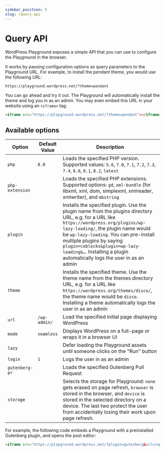 ```yaml
---
sidebar_position: 5
slug: /query-api
---
```


# Query API

WordPress Playground exposes a simple API that you can use to configure the Playground in the browser.

It works by passing configuration options as query parameters to the Playground URL. For example, to install the pendant theme, you would use the following URL:

```text
https://playground.wordpress.net/?theme=pendant
```

You can go ahead and try it out. The Playground will automatically install the theme and log you in as an admin. You may even embed this URL in your website using an `<iframe>` tag:

```html
<iframe src="https://playground.wordpress.net/?theme=pendant"></iframe>
```

## Available options

| Option         | Default Value | Description                                                                                                                                                                                                                                                                                                                                                    |
| -------------- | ------------- | -------------------------------------------------------------------------------------------------------------------------------------------------------------------------------------------------------------------------------------------------------------------------------------------------------------------------------------------------------------- |
| `php`          | `8.0`         | Loads the specified PHP version. Supported values: `5.6`, `7.0`, `7.1`, `7.2`, `7.3`, `7.4`, `8.0`, `8.1`, `8.2`, `latest`                                                                                                                                                                                                                                     |
| `php-extension` |               | Loads the specified PHP extensions. Supported options: `gd`, `xml-bundle` (for libxml, xml, dom, simplexml, xmlreader, xmlwriter), and `mbstring`                                                                                                                                                                                                              |
| `plugin`       |               | Installs the specified plugin. Use the plugin name from the plugins directory URL, e.g. for a URL like `https://wordpress.org/plugins/wp-lazy-loading/`, the plugin name would be `wp-lazy-loading`. You can pre-install multiple plugins by saying `plugin=coblocks&plugin=wp-lazy-loading&…`. Installing a plugin automatically logs the user in as an admin |
| `theme`        |               | Installs the specified theme. Use the theme name from the themes directory URL, e.g. for a URL like `https://wordpress.org/themes/disco/`, the theme name would be `disco`. Installing a theme automatically logs the user in as an admin                                                                                                                      |
| `url`          | `/wp-admin/`  | Load the specified initial page displaying WordPress                                                                                                                                                                                                                                                                                                           |
| `mode`         | `seamless`    | Displays WordPress on a full-page or wraps it in a browser UI                                                                                                                                                                                                                                                                                                  |
| `lazy`         |               | Defer loading the Playground assets until someone clicks on the "Run" button                                                                                                                                                                                                                                                                                   |
| `login`        | `1`           | Logs the user in as an admin                                                                                                                                                                                                                                                                                                                                   |
| `gutenberg-pr` |               | Loads the specified Gutenberg Pull Request                                                                                                                                                                                                                                                                                                                     |
| `storage`      |               | Selects the storage for Playground: `none` gets erased on page refresh, `browser` is stored in the browser, and `device` is stored in the selected directory on a device. The last two protect the user from accidentally losing their work upon page refresh.                                                                                         |

For example, the following code embeds a Playground with a preinstalled Gutenberg plugin, and opens the post editor:

```html
<iframe src="https://playground.wordpress.net/?plugin=gutenberg&url=/wp-admin/post-new.php&mode=seamless"> </iframe>
```
